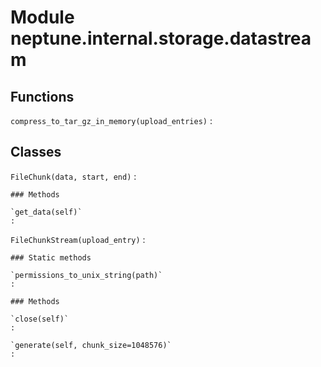 Module neptune.internal.storage.datastream
==========================================

Functions
---------

    
`compress_to_tar_gz_in_memory(upload_entries)`
:   

Classes
-------

`FileChunk(data, start, end)`
:   

    ### Methods

    `get_data(self)`
    :

`FileChunkStream(upload_entry)`
:   

    ### Static methods

    `permissions_to_unix_string(path)`
    :

    ### Methods

    `close(self)`
    :

    `generate(self, chunk_size=1048576)`
    :